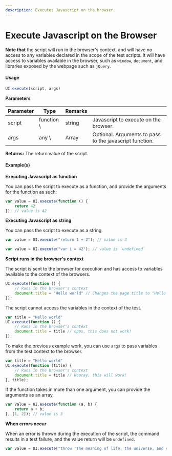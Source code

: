 ```yaml
---
description: Executes Javascript on the browser.
---
```


# Execute Javascript on the Browser

**Note that** the script will run in the browser's context, and will have no access to any variables declared in the scope of the test scripts. It will have access to variables available in the browser, such as `window`, `document`, and libraries exposed by the webpage such as `jQuery`.

#### Usage <a href="#usage" id="usage"></a>

```javascript
UI.execute(script, args)
```

**Parameters**

| Parameter | Type        | Remarks |                                                         |
| --------- | ----------- | ------- | ------------------------------------------------------- |
| script    | function \\ | string  | Javascript to execute on the browser.                   |
| args      | any \\      | Array   | Optional. Arguments to pass to the javascript function. |

**Returns:** The return value of the script.

#### Example(s) <a href="#examples" id="examples"></a>

**Executing Javascript as function**

You can pass the script to execute as a function, and provide the arguments for the function as such:

```javascript
var value = UI.execute(function () { 
    return 42
}); // value is 42
```

**Executing Javascript as string**

You can pass the script to execute as a string.

```javascript
var value = UI.execute("return 1 + 2"); // value is 3
```

```javascript
var value = UI.execute("var i = 42"); // value is `undefined`
```

**Script runs in the browser's context**

The script is sent to the browser for execution and has access to variables available to the context of the browsers.

```javascript
UI.execute(function () { 
    // Runs in the browser's context
    document.title = "Hello world" // Changes the page title to "Hello world"
});
```

The script cannot access the variables in the context of the test.

```javascript
var title = "Hello world"
UI.execute(function () { 
    // Runs in the browser's context
    document.title = title // opps, this does not work!
});
```

To make the previous example work, you can use `args` to pass variables from the test context to the browser.

```javascript
var title = "Hello world"
UI.execute(function (title) { 
    // Runs in the browser's context
    document.title = title // Hooray, this will work!
}, title);
```

If the function takes in more than one argument, you can provide the arguments as an array.

```javascript
var value = UI.execute(function (a, b) {
    return a + b;
}, [1, 2]); // value is 3
```

**When errors occur**

When an error is thrown during the execution of the script, the command results in a test failure, and the value return will be `undefined`.

```javascript
var value = UI.execute("throw 'The meaning of life, the universe, and everything.'"); // v
```
